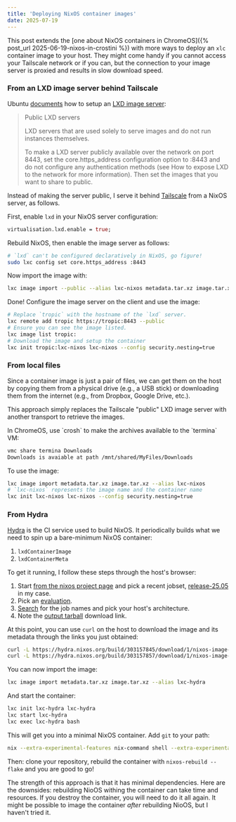 ```yaml
---
title: 'Deploying NixOS container images'
date: 2025-07-19
---
```


This post extends the [one about NixOS containers in ChromeOS]({% post_url
2025-06-19-nixos-in-crostini %}) with more ways to deploy an `xlc` container
image to your host. They might come handy if you cannot access your Tailscale
network or if you can, but the connection to your image server is proxied and
results in slow download speed.

<!--NOTE: If you change this, also change the anchor in the main NixOS on ChromeOS post. -->
### From an LXD image server behind Tailscale

Ubuntu
[documents](https://ubuntu.com/tutorials/create-custom-lxd-images#6-making-images-public)
how to setup an [LXD image
server](https://ubuntu.com/tutorials/create-custom-lxd-images#6-making-images-public):

> Public LXD servers
>
> LXD servers that are used solely to serve images and do
> not run instances themselves.
>
> To make a LXD server publicly available over the network on port 8443, set
> the core.https_address configuration option to :8443 and do not configure any
> authentication methods (see How to expose LXD to the network for more
> information). Then set the images that you want to share to public.

Instead of making the server public, I serve it behind
[Tailscale](https://tailscale.com) from a NixOS server, as follows.

First, enable `lxd` in your NixOS server configuration:

```nix
virtualisation.lxd.enable = true;
```

Rebuild NixOS, then enable the image server as follows:

```bash
# `lxd` can't be configured declaratively in NixOS, go figure!
sudo lxc config set core.https_address :8443
```

Now import the image with:

```bash
lxc image import --public --alias lxc-nixos metadata.tar.xz image.tar.xz
```

Done! Configure the image server on the client and use the image:

```bash
# Replace `tropic` with the hostname of the `lxd` server.
lxc remote add tropic https://tropic:8443 --public
# Ensure you can see the image listed.
lxc image list tropic:
# Download the image and setup the container
lxc init tropic:lxc-nixos lxc-nixos --config security.nesting=true
```

### From local files

Since a container image is just a pair of files, we can get them on the host by
copying them from a physical drive (e.g., a USB stick) or downloading them from
the internet (e.g., from Dropbox, Google Drive, etc.).

This approach simply replaces the Tailscale "public" LXD image server with
another transport to retrieve the images.

<div class="tip" markdown="1">
In ChromeOS, use `crosh` to make the archives available to the `termina` VM:

```bash
vmc share termina Downloads
Downloads is avaiable at path /mnt/shared/MyFiles/Downloads
```

</div>

To use the image:

```bash
lxc image import metadata.tar.xz image.tar.xz --alias lxc-nixos
# `lxc-nixos` represents the image name and the container name
lxc init lxc-nixos lxc-nixos --config security.nesting=true
```

### From Hydra

[Hydra](https://github.com/NixOS/hydra) is the CI service used to build
NixOS. It periodically builds what we need to spin up a bare-minimum NixOS container:

1. `lxdContainerImage`
1. `lxdContainerMeta`

To get it running, I follow these steps through the host's browser:

1. Start [from the nixos project page](https://hydra.nixos.org/project/nixos)
   and pick a recent jobset,
   [release-25.05](https://hydra.nixos.org/jobset/nixos/release-25.05) in my
   case.
1. Pick an [evaluation](https://hydra.nixos.org/eval/1816976).
1. [Search](https://hydra.nixos.org/eval/1816976?filter=lxdContainerMeta&compare=1816955&full=)
   for the job names and pick your host's architecture.
1. Note the [output tarball](https://hydra.nixos.org/build/303157845/download/1/nixos-image-lxc-25.05.806668.f01fe91b0108-x86_64-linux.tar.xz) download link.

At this point, you can use `curl` on the host to download the image and its
metadata through the links you just obtained:

```bash
curl -L https://hydra.nixos.org/build/303157845/download/1/nixos-image-lxc-25.05.806668.f01fe91b0108-x86_64-linux.tar.xz -o metadata.tar.xz
curl -L https://hydra.nixos.org/build/303157857/download/1/nixos-image-lxc-25.05.806668.f01fe91b0108-x86_64-linux.tar.xz -o image.tar.xz
```

You can now import the image:

```bash
lxc image import metadata.tar.xz image.tar.xz --alias lxc-hydra
```

And start the container:

```bash
lxc init lxc-hydra lxc-hydra
lxc start lxc-hydra
lxc exec lxc-hydra bash
```

This will get you into a minimal NixOS container. Add `git` to your path:

```bash
nix --extra-experimental-features nix-command shell --extra-experimental-features flakes nixpkgs#git
```

Then: clone your repository, rebuild the container with `nixos-rebuild --flake`
and you are good to go!

The strength of this approach is that it has minimal dependencies. Here are the
downsides: rebuilding NioOS withing the container can take time and resources.
If you destroy the container, you will need to do it all again. It might be
possible to image the container _after_ rebuilding NioOS, but I haven't tried
it.
